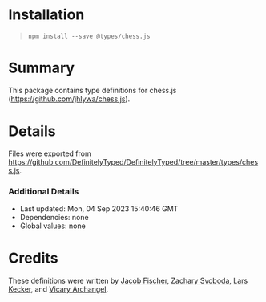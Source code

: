 # Installation
> `npm install --save @types/chess.js`

# Summary
This package contains type definitions for chess.js (https://github.com/jhlywa/chess.js).

# Details
Files were exported from https://github.com/DefinitelyTyped/DefinitelyTyped/tree/master/types/chess.js.

### Additional Details
 * Last updated: Mon, 04 Sep 2023 15:40:46 GMT
 * Dependencies: none
 * Global values: none

# Credits
These definitions were written by [Jacob Fischer](https://github.com/JacobFischer), [Zachary Svoboda](https://github.com/zacnomore), [Lars Kecker](https://github.com/CapOfCave), and [Vicary Archangel](https://github.com/vicary).

